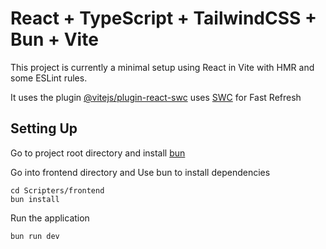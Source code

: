 # React + TypeScript + TailwindCSS + Bun + Vite

This project is currently a minimal setup using React in Vite with HMR and some ESLint rules.

It uses the plugin [@vitejs/plugin-react-swc](https://github.com/vitejs/vite-plugin-react-swc) uses [SWC](https://swc.rs/) for Fast Refresh

## Setting Up
Go to project root directory and install [bun](https://bun.sh/docs/installation)

Go into frontend directory and Use bun to install dependencies

```
cd Scripters/frontend
bun install
```

Run the application 

`bun run dev`

